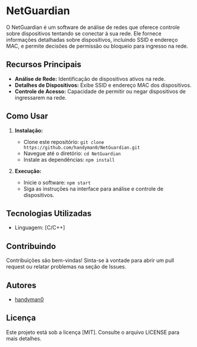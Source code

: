 # NetGuardian

O NetGuardian é um software de análise de redes que oferece controle sobre dispositivos tentando se conectar à sua rede. Ele fornece informações detalhadas sobre dispositivos, incluindo SSID e endereço MAC, e permite decisões de permissão ou bloqueio para ingresso na rede.

## Recursos Principais

- **Análise de Rede:** Identificação de dispositivos ativos na rede.
- **Detalhes de Dispositivos:** Exibe SSID e endereço MAC dos dispositivos.
- **Controle de Acesso:** Capacidade de permitir ou negar dispositivos de ingressarem na rede.

## Como Usar

1. **Instalação:**
    - Clone este repositório: `git clone https://github.com/handyman0/NetGuardian.git`
    - Navegue até o diretório: `cd NetGuardian`
    - Instale as dependências: `npm install`

2. **Execução:**
    - Inicie o software: `npm start`
    - Siga as instruções na interface para análise e controle de dispositivos.

## Tecnologias Utilizadas

- Linguagem: [C/C++]

## Contribuindo

Contribuições são bem-vindas! Sinta-se à vontade para abrir um pull request ou relatar problemas na seção de Issues.

## Autores

- [handyman0](https://github.com/handyman0)

## Licença

Este projeto está sob a licença [MIT]. Consulte o arquivo LICENSE para mais detalhes.


